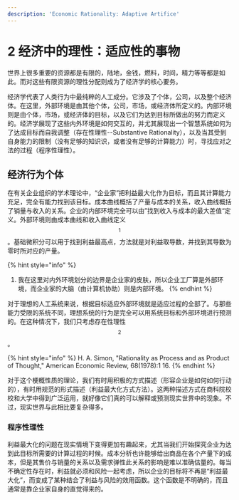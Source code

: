 ```yaml
---
description: 'Economic Rationality: Adaptive Artifice'
---
```


# 2 经济中的理性：适应性的事物

世界上很多重要的资源都是有限的，陆地，金钱，燃料，时间，精力等等都是如此。而对这些有限资源的理性分配则成为了经济学的核心要务。

经济学代表了人类行为中最纯粹的人工成分。它涉及了个体，公司，以及整个经济体。在这里，外部环境是由其他个体，公司，市场，或经济体所定义的。内部环境则是由个体，市场，或经济体的目标，以及它们为达到目标所做出的努力而定义的。经济学展现了这些内外环境是如何交互的，并尤其展现出一个智慧系统如何为了达成目标而自我调整（存在性理性--Substantive Rationality），以及当其受到自身能力的限制（没有足够的知识识，或者没有足够的计算能力）时，寻找应对之法的过程（程序性理性）。

## 经济行为个体

在有关企业组织的学术理论中，“企业家”把利益最大化作为目标，而且其计算能力充足，完全有能力找到该目标。成本曲线概括了产量与成本的关系，收入曲线概括了销量与收入的关系。企业的内部环境完全可以由”找到收入与成本的最大差值“定义。外部环境则由成本曲线和收入曲线定义$$^1$$。基础微积分可以用于找到利益最高点，方法就是对利益取导数，并找到其导数为零时所对应的产量。

{% hint style="info" %}
1. 我在这里对内外环境划分的边界是企业家的皮肤，所以企业工厂算是外部环境，而企业家的大脑（由计算机协助）则是内部环境。
{% endhint %}

对于理想的人工系统来说，根据目标适应外部环境就是适应过程的全部了。与那些能力受限的系统不同，理想系统的行为是完全可以用系统目标和外部环境进行预测的。在这种情况下，我们只考虑存在性理性$$^2$$。

{% hint style="info" %}
H. A. Simon, "Rationality as Process and as Product of Thought," American Economic Review, 68\(1978\):1 16.
{% endhint %}

对于这个梗概性质的理论，我们有时用积极的方式描述（形容企业是如何如何行动的），有时用规范的形式描述（利益最大化方式方法）。这两种描述方式在商科院校校和大学中得到广泛运用，就好像它们真的可以解释或预测现实世界中的现象。不过，现实世界与此相比要复杂得多。

### 程序性理性

利益最大化的问题在现实情境下变得更加有趣起来，尤其当我们开始探究企业为达到此目标所需要的计算过程的时候。成本分析也许能够给出商品在各个产量下的成本，但是其售价与销量的关系以及需求弹性此关系的影响是难以准确估量的。每当不确定性存在时，利益就必须和风险一起考虑，所以企业的目标将不再是“利益最大化”，而变成了某种结合了利益与风险的效用函数。这个函数是不明确的，而且通常是靠企业家自身的直觉得来的。


